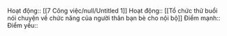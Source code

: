 

Hoạt động:: [[7 Công việc/null/Untitled 1]]
Hoạt động:: [[Tổ chức thử buổi nói chuyện về chức năng của người thân bạn bè cho nội bộ]]
Điểm mạnh::
Điểm yếu::